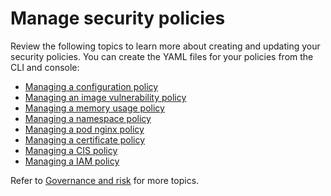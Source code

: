 # Manage security policies

Review the following topics to learn more about creating and updating your security policies. You can create the YAML files for your policies from the CLI and console: 

- [Managing a configuration policy](create_config_pol.md)
- [Managing an image vulnerability policy](create_image_vuln.md)
- [Managing a memory usage policy](create_memory_policy.md)
- [Managing a namespace policy](create_ns_policy.md)
- [Managing a pod nginx policy](create_nginx_policy.md)
- [Managing a certificate policy](create_cert_pol.md)
- [Managing a CIS policy](create_cis_pol.md)
- [Managing a IAM policy](create_iam_policy.md)

<!--the next links will Managing a configuration-XXX policy; for example Managing an image vulnerability policy-->

Refer to [Governance and risk](compliance_intro.md) for more topics. 


<!-- next files to create: - [Managing a pod security policy](create_psp_policy.md)
- [Managing a role policy](create_role_policy.md)
- [Managing a rolebinding policy](create_role_policy.md)
- [Managing a security content constraint policy](create_scc_policy.md)-->